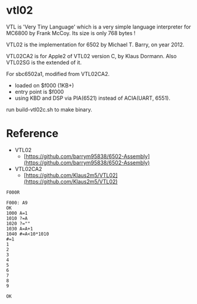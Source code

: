 # vtl02

VTL is 'Very Tiny Language' which is a very simple language interpreter for MC6800 by Frank McCoy. Its size is only 768 bytes !

VTL02 is the implementation for 6502 by Michael T. Barry, on year 2012.

VTL02CA2 is for Apple2 of VTL02 version C, by Klaus Dormann. Also VTL02SG is the extended of it.

For sbc6502a1, modified from VTL02CA2.
* loaded on $f000 (1KB+)
* entry point is $f000
* using KBD and DSP via PIA(6521) instead of ACIA(UART, 6551).

run build-vtl02c.sh to make binary.

# Reference
* VTL02
  * [https://github.com/barrym95838/6502-Assembly](https://github.com/barrym95838/6502-Assembly)
* VTL02CA2
  * [https://github.com/Klaus2m5/VTL02](https://github.com/Klaus2m5/VTL02)

```
F000R

F000: A9
OK
1000 A=1
1010 ?=A
1020 ?=""
1030 A=A+1
1040 #=A<10*1010
#=1
1
2
3
4
5
6
7
8
9

OK
```